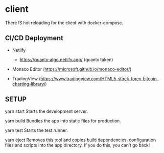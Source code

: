 # client

There IS hot reloading for the client with docker-compose.

## CI/CD Deployment

- Netlify 
  - https://quantx-algo.netlify.app/ (quantx taken)

- Monaco Editor (https://microsoft.github.io/monaco-editor/)
- TradingView (https://www.tradingview.com/HTML5-stock-forex-bitcoin-charting-library/)

## SETUP 

yarn start
  Starts the development server.

yarn build
  Bundles the app into static files for production.

yarn test
  Starts the test runner.

yarn eject
  Removes this tool and copies build dependencies, configuration files
  and scripts into the app directory. If you do this, you can’t go back!